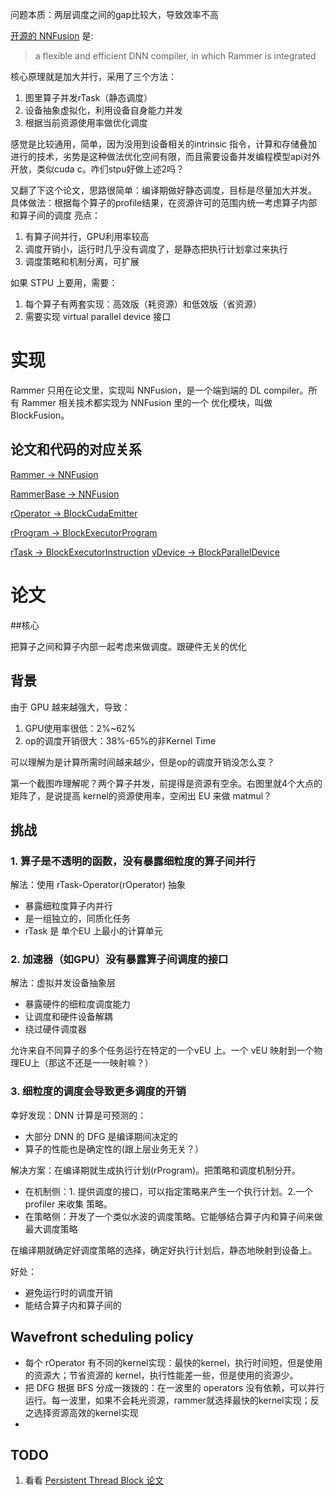 问题本质：两层调度之间的gap比较大，导致效率不高

[开源的 NNFusion](https://github.com/microsoft/nnfusion) 是:
> a flexible and efficient DNN compiler, in which Rammer is integrated

核心原理就是加大并行，采用了三个方法：

1. 图里算子并发rTask（静态调度）
2. 设备抽象虚拟化，利用设备自身能力并发
3. 根据当前资源使用率做优化调度

感觉是比较通用，简单，因为没用到设备相关的intrinsic 指令，计算和存储叠加进行的技术，劣势是这种做法优化空间有限，而且需要设备并发编程模型api对外开放，类似cuda c。咋们stpu好做上述2吗？


又翻了下这个论文，思路很简单：编译期做好静态调度，目标是尽量加大并发。
具体做法：根据每个算子的profile结果，在资源许可的范围内统一考虑算子内部和算子间的调度
亮点：

1. 有算子间并行，GPU利用率较高
2. 调度开销小，运行时几乎没有调度了，是静态把执行计划拿过来执行
3. 调度策略和机制分离，可扩展

如果 STPU 上要用，需要：

1. 每个算子有两套实现：高效版（耗资源）和低效版（省资源）
2. 需要实现 virtual parallel device 接口

# 实现
Rammer 只用在论文里，实现叫 NNFusion，是一个端到端的 DL compiler。所有 Rammer 相关技术都实现为 NNFusion 里的一个 优化模块，叫做 BlockFusion。

## 论文和代码的对应关系
[Rammer -> NNFusion](src/nnfusion/engine/pass/graph/blockfusion/)

[RammerBase -> NNFusion](src/nnfusion/core/kernels/cuda_gpu/cuda_emitter.hpp)

[rOperator -> BlockCudaEmitter](src/nnfusion/engine/pass/graph/blockfusion/common.hpp)

[rProgram -> BlockExecutorProgram](src/nnfusion/engine/pass/graph/blockfusion/common.hpp)

[rTask -> BlockExecutorInstruction](src/nnfusion/engine/pass/graph/blockfusion/block_parallel_device.hpp)
[vDevice -> BlockParallelDevice](src/nnfusion/engine/pass/graph/blockfusion/block_parallel_device.hpp
)


## 

# 论文
##核心

把算子之间和算子内部一起考虑来做调度。跟硬件无关的优化

## 背景
由于 GPU 越来越强大，导致：

1. GPU使用率很低：2%~62%
2. op的调度开销很大：38%-65%的非Kernel Time

可以理解为是计算所需时间越来越少，但是op的调度开销没怎么变？

第一个截图咋理解呢？两个算子并发，前提得是资源有空余。右图里就4个大点的矩阵了，是说提高 kernel的资源使用率，空闲出 EU 来做 matmul？



## 挑战
### 1. 算子是不透明的函数，没有暴露细粒度的算子间并行
解法：使用 rTask-Operator(rOperator) 抽象

* 暴露细粒度算子内并行
* 是一组独立的，同质化任务
* rTask 是 单个EU 上最小的计算单元

### 2. 加速器（如GPU）没有暴露算子间调度的接口
解法：虚拟并发设备抽象层

* 暴露硬件的细粒度调度能力
* 让调度和硬件设备解耦
* 绕过硬件调度器

允许来自不同算子的多个任务运行在特定的一个vEU 上。一个 vEU 映射到一个物理EU上（那这不还是一一映射嘛？）

### 3. 细粒度的调度会导致更多调度的开销
幸好发现：DNN 计算是可预测的：

* 大部分 DNN 的 DFG 是编译期间决定的
* 算子的性能也是确定性的(跟上层业务无关？）

解决方案：在编译期就生成执行计划(rProgram)。把策略和调度机制分开。

* 在机制侧：1. 提供调度的接口，可以指定策略来产生一个执行计划。2.一个 profiler 来收集 策略。
* 在策略侧：开发了一个类似水波的调度策略。它能够结合算子内和算子间来做最大调度策略


在编译期就确定好调度策略的选择，确定好执行计划后，静态地映射到设备上。

好处：

* 避免运行时的调度开销
* 能结合算子内和算子间的



## Wavefront scheduling policy
* 每个 rOperator 有不同的kernel实现：最快的kernel，执行时间短，但是使用的资源大；节省资源的 kernel，执行性能差一些，但是使用的资源少。
* 把 DFG 根据 BFS 分成一拨拨的：在一波里的 operators 没有依赖，可以并行运行。每一波里，如果不会耗光资源，rammer就选择最快的kernel实现；反之选择资源高效的kernel实现
* 

## TODO
1. 看看 [Persistent Thread Block 论文](https://www.classes.cs.uchicago.edu/archive/2016/winter/32001-1/papers/AStudyofPersistentThreadsStyleGPUProgrammingforGPGPUWorkloads.pdf)
